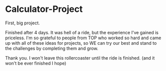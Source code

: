 # Calculator-Project

First, big project.

Finished after 4 days. It was hell of a ride, but the experience I've gained is priceless.
I'm so grateful to people from TOP who worked so hard and came up with all of these ideas for projects, so WE can try our best and stand to the challenges by completing them and grow.

Thank you. I won't leave this rollercoaster until the ride is finished.
(and it won't be ever finished I hope)